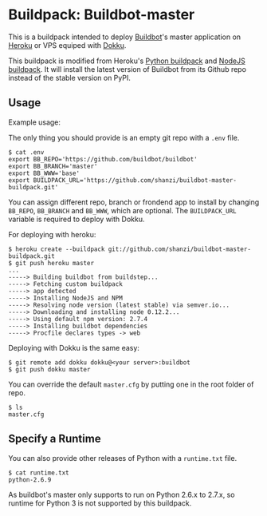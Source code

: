 Buildpack: Buildbot-master
========================

This is a buildpack intended to deploy [Buildbot](http://buildbot.net)'s master application on
[Heroku](https://heroku.com) or VPS equiped with [Dokku](https://github.com/progrium/dokku).

This buildpack is modified from Heroku's [Python buildpack](https://github.com/heroku/heroku-buildpack-python) and
[NodeJS buildpack](https://github.com/heroku/heroku-buildpack-python). It will install the latest version of Buildbot
from its Github repo instead of the stable version on PyPI.

Usage
-----

Example usage:

The only thing you should provide is an empty git repo with a `.env` file.

    $ cat .env
    export BB_REPO='https://github.com/buildbot/buildbot'
    export BB_BRANCH='master'
    export BB_WWW='base'
    export BUILDPACK_URL='https://github.com/shanzi/buildbot-master-buildpack.git'

You can assign different repo, branch or frondend app to install by changing `BB_REPO`,
`BB_BRANCH` and `BB_WWW`, which are optional.
 The `BUILDPACK_URL` variable is required to deploy with Dokku.

For deploying with heroku:

    $ heroku create --buildpack git://github.com/shanzi/buildbot-master-buildpack.git
    $ git push heroku master
    ...
    -----> Building buildbot from buildstep...
    -----> Fetching custom buildpack
    -----> app detected
    -----> Installing NodeJS and NPM
    -----> Resolving node version (latest stable) via semver.io...
    -----> Downloading and installing node 0.12.2...
    -----> Using default npm version: 2.7.4
    -----> Installing buildbot dependencies
    -----> Procfile declares types -> web

Deploying with Dokku is the same easy:
    
    $ git remote add dokku dokku@<your server>:buildbot
    $ git push dokku master

You can override the default `master.cfg` by putting one in the root folder of repo.

    $ ls
    master.cfg

Specify a Runtime
-----------------

You can also provide other releases of Python with a `runtime.txt` file.

    $ cat runtime.txt
    python-2.6.9

As buildbot's master only supports to run on Python 2.6.x to 2.7.x, 
so runtime for Python 3 is not supported by this buildpack.
